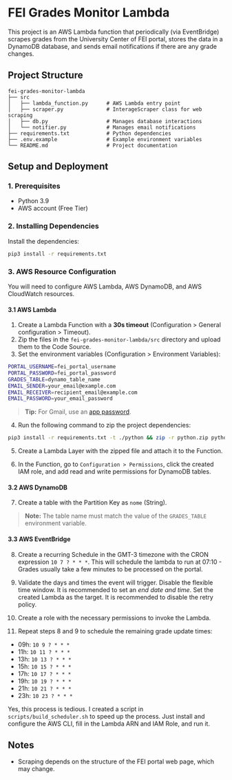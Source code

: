 # FEI Grades Monitor Lambda

This project is an AWS Lambda function that periodically (via EventBridge) scrapes grades from the University Center of FEI portal, stores the data in a DynamoDB database, and sends email notifications if there are any grade changes.

## Project Structure

```
fei-grades-monitor-lambda
├── src
│   ├── lambda_function.py      # AWS Lambda entry point
│   ├── scraper.py              # InterageScraper class for web scraping
│   ├── db.py                   # Manages database interactions
│   └── notifier.py             # Manages email notifications
├── requirements.txt            # Python dependencies
├── .env.example                # Example environment variables
└── README.md                   # Project documentation
```

## Setup and Deployment

### 1. Prerequisites
- Python 3.9
- AWS account (Free Tier)

### 2. Installing Dependencies

Install the dependencies:

```bash
pip3 install -r requirements.txt
```

### 3. AWS Resource Configuration

You will need to configure AWS Lambda, AWS DynamoDB, and AWS CloudWatch resources.

#### 3.1 AWS Lambda

1. Create a Lambda Function with a **30s timeout** (Configuration > General configuration > Timeout).
2. Zip the files in the `fei-grades-monitor-lambda/src` directory and upload them to the Code Source.
3. Set the environment variables (Configuration > Environment Variables):

```bash
PORTAL_USERNAME=fei_portal_username
PORTAL_PASSWORD=fei_portal_password
GRADES_TABLE=dynamo_table_name
EMAIL_SENDER=your_email@example.com
EMAIL_RECEIVER=recipient_email@example.com
EMAIL_PASSWORD=your_email_password
```

> **Tip:** For Gmail, use an [app password](https://myaccount.google.com/apppasswords).

4. Run the following command to zip the project dependencies:

```bash
pip3 install -r requirements.txt -t ./python && zip -r python.zip python && rm -rf python
```

5. Create a Lambda Layer with the zipped file and attach it to the Function.

6. In the Function, go to `Configuration > Permissions`, click the created IAM role, and add read and write permissions for DynamoDB tables.

#### 3.2 AWS DynamoDB

7. Create a table with the Partition Key as `nome` (String).

> **Note:** The table name must match the value of the `GRADES_TABLE` environment variable.

#### 3.3 AWS EventBridge

8. Create a recurring Schedule in the GMT-3 timezone with the CRON expression `10 7 ? * * *`. This will schedule the lambda to run at 07:10 - Grades usually take a few minutes to be processed on the portal.
9. Validate the days and times the event will trigger. Disable the flexible time window. It is recommended to set an _end date and time_. Set the created Lambda as the target. It is recommended to disable the retry policy.
10. Create a role with the necessary permissions to invoke the Lambda.

12. Repeat steps 8 and 9 to schedule the remaining grade update times:
- 09h: `10 9 ? * * *`
- 11h: `10 11 ? * * *`
- 13h: `10 13 ? * * *`
- 15h: `10 15 ? * * *`
- 17h: `10 17 ? * * *`
- 19h: `10 19 ? * * *`
- 21h: `10 21 ? * * *`
- 23h: `10 23 ? * * *`

Yes, this process is tedious. I created a script in `scripts/build_scheduler.sh` to speed up the process. Just install and configure the AWS CLI, fill in the Lambda ARN and IAM Role, and run it.

## Notes
- Scraping depends on the structure of the FEI portal web page, which may change.
